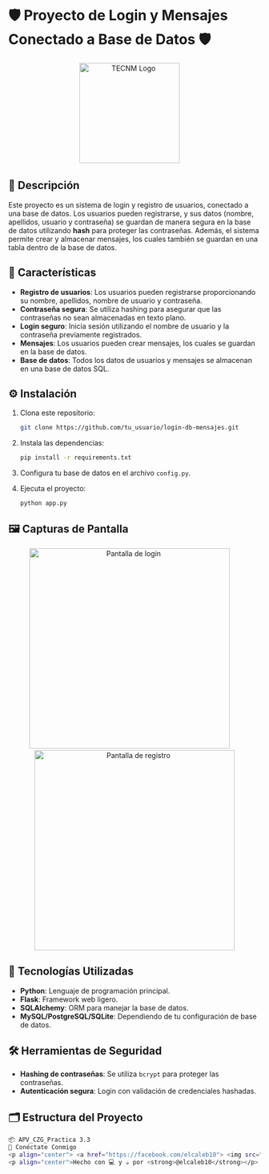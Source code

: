 # 🛡️ Proyecto de Login y Mensajes Conectado a Base de Datos 🛡️

<p align="center">
  <img src="[https://www.tecnm.mx/images/logos/tecnm_logo.png](https://iztapalapa3.tecnm.mx/departamentos/planeacion/comuydif/LOGO-VERTICAL.png)" alt="TECNM Logo" width="200"/>
  &nbsp;&nbsp;&nbsp;&nbsp;
</p>

## 📜 Descripción

Este proyecto es un sistema de login y registro de usuarios, conectado a una base de datos. Los usuarios pueden registrarse, y sus datos (nombre, apellidos, usuario y contraseña) se guardan de manera segura en la base de datos utilizando **hash** para proteger las contraseñas. Además, el sistema permite crear y almacenar mensajes, los cuales también se guardan en una tabla dentro de la base de datos.

## 🔑 Características

- **Registro de usuarios**: Los usuarios pueden registrarse proporcionando su nombre, apellidos, nombre de usuario y contraseña.
- **Contraseña segura**: Se utiliza hashing para asegurar que las contraseñas no sean almacenadas en texto plano.
- **Login seguro**: Inicia sesión utilizando el nombre de usuario y la contraseña previamente registrados.
- **Mensajes**: Los usuarios pueden crear mensajes, los cuales se guardan en la base de datos.
- **Base de datos**: Todos los datos de usuarios y mensajes se almacenan en una base de datos SQL.

## ⚙️ Instalación

1. Clona este repositorio:
    ```bash
    git clone https://github.com/tu_usuario/login-db-mensajes.git
    ```
2. Instala las dependencias:
    ```bash
    pip install -r requirements.txt
    ```
3. Configura tu base de datos en el archivo `config.py`.

4. Ejecuta el proyecto:
    ```bash
    python app.py
    ```

## 🖼️ Capturas de Pantalla

<p align="center">
  <img src="ruta/a/tu_captura1.png" alt="Pantalla de login" width="400"/>
  &nbsp;&nbsp;&nbsp;&nbsp;
  <img src="ruta/a/tu_captura2.png" alt="Pantalla de registro" width="400"/>
</p>

## 🚀 Tecnologías Utilizadas

- **Python**: Lenguaje de programación principal.
- **Flask**: Framework web ligero.
- **SQLAlchemy**: ORM para manejar la base de datos.
- **MySQL/PostgreSQL/SQLite**: Dependiendo de tu configuración de base de datos.

## 🛠️ Herramientas de Seguridad

- **Hashing de contraseñas**: Se utiliza `bcrypt` para proteger las contraseñas.
- **Autenticación segura**: Login con validación de credenciales hashadas.

## 🗂️ Estructura del Proyecto

```bash
📦 APV_CZG_Practica 3.3
📲 Conéctate Conmigo
<p align="center"> <a href="https://facebook.com/elcaleb10"> <img src="https://img.icons8.com/fluent/48/000000/facebook-new.png"/> </a> <a href="https://instagram.com/elcaleb10"> <img src="https://img.icons8.com/fluent/48/000000/instagram-new.png"/> </a> </p>
<p align="center">Hecho con 💻 y ☕ por <strong>@elcaleb10</strong></p> ```
